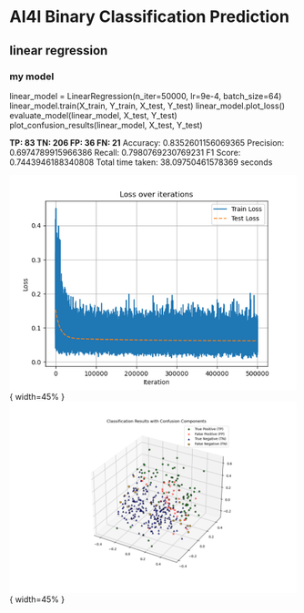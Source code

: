 # AI4I Binary Classification Prediction
## linear regression
### my model
linear_model = LinearRegression(n_iter=50000, lr=9e-4, batch_size=64)
linear_model.train(X_train, Y_train, X_test, Y_test)
linear_model.plot_loss()
evaluate_model(linear_model, X_test, Y_test)
plot_confusion_results(linear_model, X_test, Y_test)

**TP: 83  TN: 206  FP: 36  FN: 21**
Accuracy: 0.8352601156069365
Precision: 0.6974789915966386
Recall: 0.7980769230769231
F1 Score: 0.7443946188340808
Total time taken: 38.09750461578369 seconds

![Linear Loss](./linear_loss-1.png){ width=45% } ![Confusion Results](./confusion_results-1.png){ width=45% }
